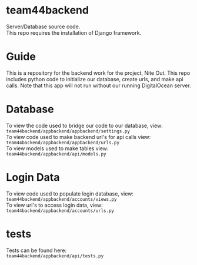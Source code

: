 # team44backend

Server/Database source code.\
This repo requires the installation of Django framework.

# Guide
This is a repository for the backend work for the project, Nite Out. This repo includes python code to initialize our database,
create urls, and make api calls.
Note that this app will not run without our running DigitalOcean server.
# Database
To view the code used to bridge our code to our database, view:\
```team44backend/appbackend/appbackend/settings.py```\
To view code used to make backend url's for api calls view:\
```team44backend/appbackend/appbackend/urls.py```\
To view models used to make tables view:\
```team44backend/appbackend/api/models.py```
# Login Data
To view code used to populate login database, view:\
```team44backend/appbackend/accounts/views.py```\
To view url's to access login data, view:\
```team44backend/appbackend/accounts/urls.py```
 # tests
 Tests can be found here:\
```team44backend/appbackend/api/tests.py```
